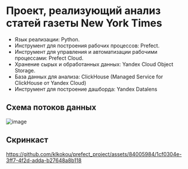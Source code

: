 # Проект, реализующий анализ статей газеты New York Times 
- Язык реализации: Python.
- Инструмент для построения рабочих процессов: Prefect.
- Инструмент для управления и автоматизации рабочими процессами: Prefect
Cloud.
- Хранение сырых и обработанных данных: Yandex Cloud Object Storage.
- База данных для анализа: ClickHouse (Managed Service for ClickHouse от
Yandex Cloud)
- Инструмент для построение дашборда: Yandex Datalens

## Схема потоков данных
![image](https://github.com/klkokou/prefect_project/assets/84005984/debc8c2f-1835-4686-aed3-10e7e94ac1d3)
## Скринкаст

https://github.com/klkokou/prefect_project/assets/84005984/1cf0304e-3ff7-4f2d-adda-b27648a8b118

